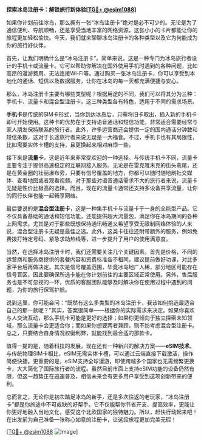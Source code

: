 **探索冰岛注册卡：解锁旅行新体验[[TG💪+ @esim1088](https://t.me/s/esim1088)]**

如果你计划前往冰岛，那么拥有一张“冰岛注册卡”绝对是必不可少的。无论是为了通信便利、导航顺畅，还是享受当地丰富的网络资源，这张小小的卡片都能让你的旅程更加轻松愉快。今天，我们就来聊聊冰岛注册卡的各种类型以及它为何能成为你的旅行好伙伴。

首先，让我们明确什么是“冰岛注册卡”。简单来说，这是一种专门为冰岛旅行者设计的手机卡或流量卡。它可以帮助你解决在国外使用手机时遇到的各种问题，比如高昂的漫游费用、无法连接Wi-Fi等。通过购买一张冰岛注册卡，你可以享受到本地化的通话、短信以及数据服务，让你在冰岛的每一天都充满便捷与安心。

那么，冰岛注册卡主要有哪些类型呢？根据用途的不同，我们可以将其分为三种：手机卡、流量卡和混合型注册卡。这三种类型各有特色，适用于不同的需求场景。

**手机卡**是传统的SIM卡形式，当你到达冰岛后，只需将旧卡取出，插入新的手机卡即可开始使用。这种卡的优势在于支持语音通话和短信功能，非常适合需要经常与家人朋友保持联系的旅行者。此外，许多运营商还会提供一定的国内通话分钟数和短信条数，这对于长途旅行者来说无疑是一大福音。不过，手机卡也有其局限性，比如需要实体卡槽的支持，且更换起来相对麻烦一些。

接下来是**流量卡**，这是近年来非常受欢迎的一种选择。与传统手机卡不同，流量卡主要专注于提供高速稳定的互联网接入服务。无论是在雷克雅未克的街头巷尾，还是在黄金圈的壮丽瀑布旁，只要有信号覆盖的地方，你都可以随时随地刷社交媒体、查看地图或者观看视频。对于那些对语音通话需求不大的旅行者来说，流量卡无疑是性价比极高的选择。而且，现在的流量卡通常还支持多设备共享流量，让你的同行伙伴也能一起畅享网络。

最后要说的是**混合型注册卡**，这是一种集手机卡与流量卡于一身的全能型产品。它不仅具备基础的通话和短信功能，还能提供超大流量包，满足你在冰岛期间的各种上网需求。尤其是对于那些既想保持通讯畅通又希望享受无限制网络体验的人来说，混合型注册卡无疑是最佳之选。此外，这类卡往往还附带额外的服务，例如免费拨打特定号码、紧急求助热线等，进一步提升了用户的使用满意度。

当然，在选择冰岛注册卡时，我们还需要关注几个关键因素。首先是价格，不同的运营商和服务商提供的套餐内容和资费标准各不相同，建议提前做好功课，对比多家平台后再做决定。其次是信号覆盖范围，毕竟冰岛地广人稀，部分地区可能存在信号盲区，因此要确保所选卡能在你计划前往的主要区域正常使用。另外，售后服务也是不可忽视的一环，优质的客服团队能够及时解决你在使用过程中遇到的问题，为你的旅行保驾护航。

说到这里，你可能会问：“既然有这么多类型的冰岛注册卡，我该如何挑选最适合自己的那一款呢？”其实，答案很简单——根据你的实际需求来决定。如果你喜欢与人交流互动，那么手机卡可能是更好的选择；如果你更倾向于独立探索未知领域，那么流量卡会更适合你；而如果你想要两者兼顾，则不妨考虑混合型注册卡。总之，只要结合自身情况权衡利弊，就能找到最合适的那款卡。

值得一提的是，随着科技的发展，现在还有一种新兴的解决方案——**eSIM技术**。与传统物理SIM卡相比，eSIM无需实体卡槽，可以通过云端直接下载激活，操作简便快捷。更重要的是，eSIM支持全球漫游，即使跨越多个国家也无需频繁更换卡，大大简化了国际旅行者的流程。虽然目前市面上支持eSIM功能的设备仍然有限，但这一趋势正在迅速普及，相信未来会有更多用户享受到这项创新带来的便利。

总而言之，无论你是初次踏足冰岛的新手，还是多次往返的老玩家，“冰岛注册卡”都是你旅途中不可或缺的好帮手。它不仅能帮你节省开支、提高效率，更能让你更好地融入当地文化，感受这个北欧国家的独特魅力。所以，赶快行动起来吧！在出发前为自己准备一张称心如意的注册卡，让这段旅程更加完美无瑕！

[[TG💪+ @esim1088](https://t.me/s/esim1088) ![Image](https://i.postimg.cc/4NQfJmqS/Snipaste-2025-05-13-00-14-12.png)]